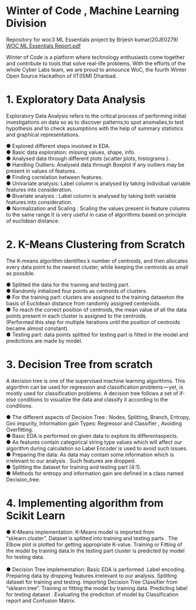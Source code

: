 # Winter of Code , Machine Learning Division 
Repository for woc3 ML Essentials project by Brijesh kumar(20JE0279)
[WOC ML Essentials Report.pdf](https://github.com/bk167465/woc-ML-Essentials/files/6294485/WOC.ML.Essentials.Report.pdf)

Winter of Code is a platform where technology enthusiasts come together and contribute to tools that solve real-life problems. With the efforts of the whole Cyber Labs team, we are proud to announce WoC, the fourth Winter Open Source Hackathon of IIT(ISM) Dhanbad.

# 1. Exploratory Data Analysis
Exploratory Data Analysis refers to the critical process of performing initial investigations on data so as to discover patterns,to spot anomalies,to test hypothesis and to check assumptions with the help of summary statistics and graphical representations.

● Explored different steps involved in EDA.  <br />
● Basic data exploration: missing values, shape, info.  <br />
● Analysed data through different plots (scatter plots, histograms ).  <br />
● Handling Outliers: Analysed data through Boxplot if any outliers may be present in values of features.  <br />
● Finding correlation between features.  <br />
● Univariate analysis: Label column is analysed by taking individual variable features into consideration.  <br />
● Bivariate analysis : Label column is analysed by taking both variable features into consideration.  <br />
● Normalization and Scaling : Scaling the values present in feature columns to the same range.It is very useful in case of algorithms based on principle of euclidean distance.  <br />

# 2. K-Means Clustering from Scratch
The K-means algorithm identifies k number of centroids, and then allocates every data point to the nearest cluster, while keeping the centroids as small as possible.


● Splitted the data for the training and testing part. <br />
● Randomly initialized four points as centroids of clusters. <br />
● For the training part: clusters are assigned to the training dataseton the basis of Euclidean distance from randomly assigned centeroids. <br />
● To reach the correct position of centroids, the mean value of all the data points present in each cluster is assigned to the centroids. <br />
(Performed this step for multiple iterations until the position of centroids became almost constant). <br />
● Testing part: data points splitted for testing part is fitted in the model and predictions are made by model. <br />

# 3. Decision Tree from scratch
A decision tree is one of the supervised machine learning algorithms. This algorithm can be used for regression and classification problems — yet, is mostly used for classification problems. A decision tree follows a set of if-else conditions to visualize the data and classify it according to the conditions.  <br />

● The different aspects of Decision Tree : Nodes, Splitting, Branch, Entropy, Gini impurity, Information gain Types: Regressor and Classifier , Avoiding Overfitting. <br />
● Basic EDA is performed on given data to explore its differentaspects. <br />
● As features contain categorical string type values which will affect our algorithm during calculation so Label Encoder is used to avoid such issues. <br />
● Preparing the data: As data may contain some information which is irrelevant to our analysis . Such features are dropped. <br />
● Splitting the dataset for training and testing part (4:1). <br />
● Methods for entropy and information gain are defined in a class named Decision_tree. <br />

# 4. Implementing algorithm from Scikit Learn
● K-Means implementation: K-Means model is imported from “sklearn.cluster”. Dataset is splitted into training and testing parts . The Elbow plot is plotted for getting appropriate K-value. Training or Fitting of the model by training data.In the testing part cluster is predicted by model for testing data. <br />
<br />
● Decision Tree implementation: Basic EDA is performed .Label encoding. Preparing data by dropping features irrelevant to our analysis. Splitting dataset for training and testing. Importing Decision Tree Classifier from “sklearn.tree”. Training or fitting the model by training data. Predicting label for testing dataset . Evaluating the prediction of model by Classification report and Confusion Matrix. <br />

